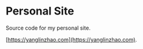 # Personal Site

Source code for my personal site.

[https://yanglinzhao.com](https://yanglinzhao.com).
